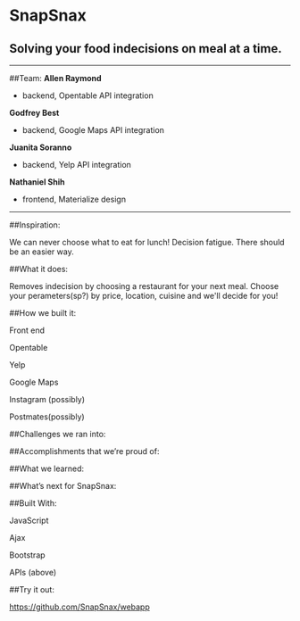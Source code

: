 # SnapSnax
## Solving your food indecisions on meal at a time.
***
##Team:	
**Allen Raymond**
* backend, Opentable API integration

**Godfrey Best**
* backend, Google Maps API integration

**Juanita Soranno**
* backend, Yelp API integration

**Nathaniel Shih**
* frontend, Materialize design
***
##Inspiration:

  We can never choose what to eat for lunch! Decision fatigue. There should be an easier way.

##What it does:

  Removes indecision by choosing a restaurant for your next meal. Choose your perameters(sp?) by price, location, cuisine and we'll decide for you!

##How we built it:

Front end

Opentable

Yelp

Google Maps

Instagram (possibly)

Postmates(possibly)


##Challenges we ran into:


##Accomplishments that we’re proud of:


##What we learned:


##What’s next for SnapSnax:


##Built With:

JavaScript

Ajax

Bootstrap

APIs (above)


##Try it out:

https://github.com/SnapSnax/webapp
